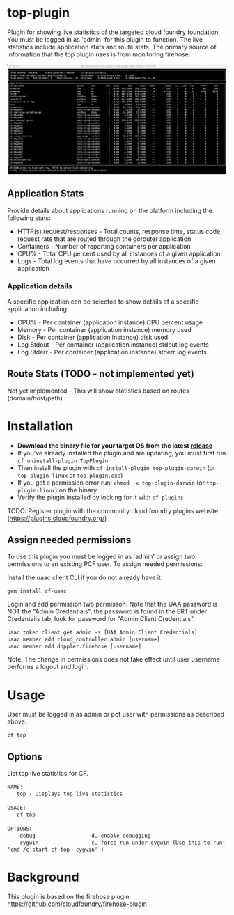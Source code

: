 # top-plugin

Plugin for showing live statistics of the targeted cloud foundry foundation.  You
must be logged in as 'admin' for this plugin to function.  The live statistics
include application stats and route stats.  The primary source of information
that the top plugin uses is from monitoring firehose.

![Screenshot](screenshots/screencast1.gif?raw=true)

## Application Stats

Provide details about applications running on the platform including the following
stats:

* HTTP(s) request/responses - Total counts, response time, status code, request rate that are routed through the gorouter
application.
* Containers - Number of reporting containers per application
* CPU% - Total CPU percent used by all instances of a given application
* Logs - Total log events that have occurred by all instances of a given application

### Application details

A specific application can be selected to show details of a specific application including:

* CPU% - Per container (application instance) CPU percent usage
* Memory - Per container (application instance) memory used
* Disk - Per container (application instance) disk used
* Log Stdout - Per container (application instance) stdout log events
* Log Stderr - Per container (application instance) stderr log events


## Route Stats (TODO - not implemented yet)

Not yet implemented - This will show statistics based on routes (domain/host/path)

# Installation

* **Download the binary file for your target OS from the latest [release](https://github.com/kkellner/cloudfoundry-top-plugin/releases/latest)**
* If you've already installed the plugin and are updating, you must first run `cf uninstall-plugin TopPlugin`
* Then install the plugin with `cf install-plugin top-plugin-darwin`  (or `top-plugin-linux` or `top-plugin.exe`)
* If you get a permission error run: `chmod +x top-plugin-darwin` (or `top-plugin-linux`) on the binary
* Verify the plugin installed by looking for it with `cf plugins`

TODO: Register plugin with the community cloud foundry plugins website (https://plugins.cloudfoundry.org/)
<!---
```bash
cf add-plugin-repo CF-Community http://plugins.cloudfoundry.org/
cf install-plugin ./top-plugin-osx
```
-->
## Assign needed permissions

To use this plugin you must be logged in as 'admin' or assign two permissions
to an existing PCF user.  To assign needed permissions:

Install the uaac client CLI if you do not already have it:
```
gem install cf-uaac
```

Login and add permission two permisson.  Note that the UAA password is NOT the
"Admin Credentials", the password is found in the ERT under Credentails tab,
look for password for "Admin Client Credentials".

```
uaac token client get admin -s [UAA Admin Client Credentials]  
uaac member add cloud_controller.admin [username]
uaac member add doppler.firehose [username]
```
Note: The change in permissions does not take effect until user username performs
a logout and login.


# Usage

User must be logged in as admin or pcf user with permissions as described above.
```
cf top
```

## Options

List top live statistics for CF.

```
NAME:
   top - Displays top live statistics

USAGE:
   cf top

OPTIONS:
   -debug                 -d, enable debugging
   -cygwin                -c, force run under cygwin (Use this to run: 'cmd /c start cf top -cygwin' )
```

# Background

This plugin is based on the firehose plugin: https://github.com/cloudfoundry/firehose-plugin

